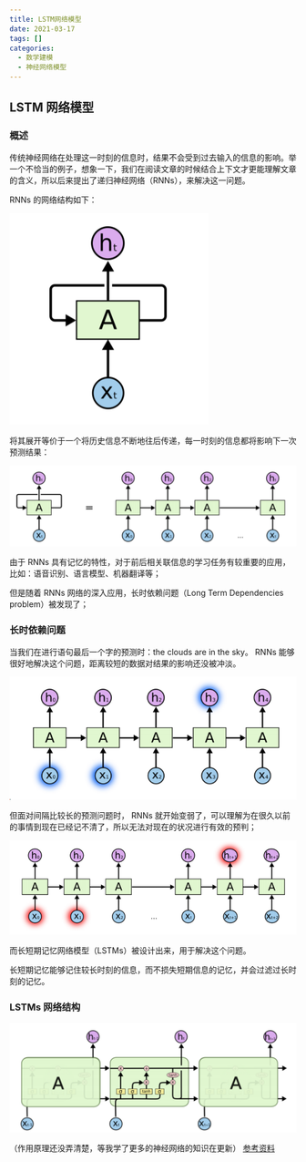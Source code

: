 ```yaml
---
title: LSTM网络模型
date: 2021-03-17
tags: []
categories:
  - 数学建模
  - 神经网络模型
---
```


## LSTM 网络模型

### 概述

传统神经网络在处理这一时刻的信息时，结果不会受到过去输入的信息的影响。举一个不恰当的例子，想象一下，我们在阅读文章的时候结合上下文才更能理解文章的含义，所以后来提出了递归神经网络（RNNs），来解决这一问题。

RNNs 的网络结构如下：

![picture 50](../../../../assets/%E6%95%B0%E5%AD%A6%E5%BB%BA%E6%A8%A1/%E7%A5%9E%E7%BB%8F%E7%BD%91%E7%BB%9C%E6%A8%A1%E5%9E%8B/LSTM%E7%BD%91%E7%BB%9C%E6%A8%A1%E5%9E%8B/4ed4ff5e45d8667ebf6299f7801d4b3f33ac819556f171d1e24cba01588e4d6d.png)

将其展开等价于一个将历史信息不断地往后传递，每一时刻的信息都将影响下一次预测结果：

![picture 51](../../../../assets/%E6%95%B0%E5%AD%A6%E5%BB%BA%E6%A8%A1/%E7%A5%9E%E7%BB%8F%E7%BD%91%E7%BB%9C%E6%A8%A1%E5%9E%8B/LSTM%E7%BD%91%E7%BB%9C%E6%A8%A1%E5%9E%8B/f33e1667d4b4133afeddd9573fd9dba61933a2e5e2ac8af21235a1eec447fdd0.png)

由于 RNNs 具有记忆的特性，对于前后相关联信息的学习任务有较重要的应用，比如：语音识别、语言模型、机器翻译等；

但是随着 RNNs 网络的深入应用，长时依赖问题（Long Term Dependencies problem）被发现了；

### 长时依赖问题

当我们在进行语句最后一个字的预测时：the clouds are in the sky。 RNNs 能够很好地解决这个问题，距离较短的数据对结果的影响还没被冲淡。

![picture 52](../../../../assets/%E6%95%B0%E5%AD%A6%E5%BB%BA%E6%A8%A1/%E7%A5%9E%E7%BB%8F%E7%BD%91%E7%BB%9C%E6%A8%A1%E5%9E%8B/LSTM%E7%BD%91%E7%BB%9C%E6%A8%A1%E5%9E%8B/b056de3de52d546896b6fe632f77f080f054f0ba29803b3069a29894a8f9c86b.png)

但面对间隔比较长的预测问题时， RNNs 就开始变弱了，可以理解为在很久以前的事情到现在已经记不清了，所以无法对现在的状况进行有效的预判；

![picture 53](../../../../assets/%E6%95%B0%E5%AD%A6%E5%BB%BA%E6%A8%A1/%E7%A5%9E%E7%BB%8F%E7%BD%91%E7%BB%9C%E6%A8%A1%E5%9E%8B/LSTM%E7%BD%91%E7%BB%9C%E6%A8%A1%E5%9E%8B/41c9d8c4c787822152d8510454ce5b74f953a36b61a23c6d7c246102ad99337d.png)

而长短期记忆网络模型（LSTMs）被设计出来，用于解决这个问题。

长短期记忆能够记住较长时刻的信息，而不损失短期信息的记忆，并会过滤过长时刻的记忆。

### LSTMs 网络结构

![picture 54](../../../../assets/%E6%95%B0%E5%AD%A6%E5%BB%BA%E6%A8%A1/%E7%A5%9E%E7%BB%8F%E7%BD%91%E7%BB%9C%E6%A8%A1%E5%9E%8B/LSTM%E7%BD%91%E7%BB%9C%E6%A8%A1%E5%9E%8B/7ce63cf49c80ed18138b8bb25f5af7349e9abd797167640f2dbe6976fc13b451.png)

（作用原理还没弄清楚，等我学了更多的神经网络的知识在更新）
[参考资料](https://web.stanford.edu/class/cs379c/archive/2018/class_messages_listing/content/Artificial_Neural_Network_Technology_Tutorials/OlahLSTM-NEURAL-NETWORK-TUTORIAL-15.pdf)
